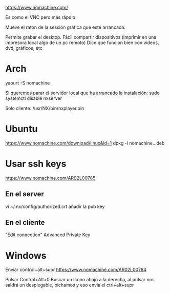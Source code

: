 https://www.nomachine.com/

Es como el VNC pero más rápdio

Mueve el raton de la sessión gráfica que esté arrancada.

Permite grabar el desktop.
Fácil compartir dispositivos (imprimir en una impresora local algo de un pc remoto)
Dice que funcion bien con videos, dvd, gráficos, etc


# Arch
yaourt -S nomachine

Si queremos parar el servidor local que ha arrancado la instalación:
sudo systemctl disable nxserver

Solo cliente:
/usr/NX/bin/nxplayer.bin


# Ubuntu
https://www.nomachine.com/download/linux&id=1
dpkg -i nomachine...deb


# Usar ssh keys
https://www.nomachine.com/AR02L00785

## En el server
vi ~/.nx/config/authorized.crt
  añadir la pub key

## En el cliente
"Edit connection"
Advanced
Private Key


# Windows
Enviar control+alt+supr
https://www.nomachine.com/AR02L00784

Pulsar Control+Alt+0
Buscar un icono abajo a la derecha, al pulsar nos saldrá un desplegable, pichamos y eso envia el ctrl+alt+supr
